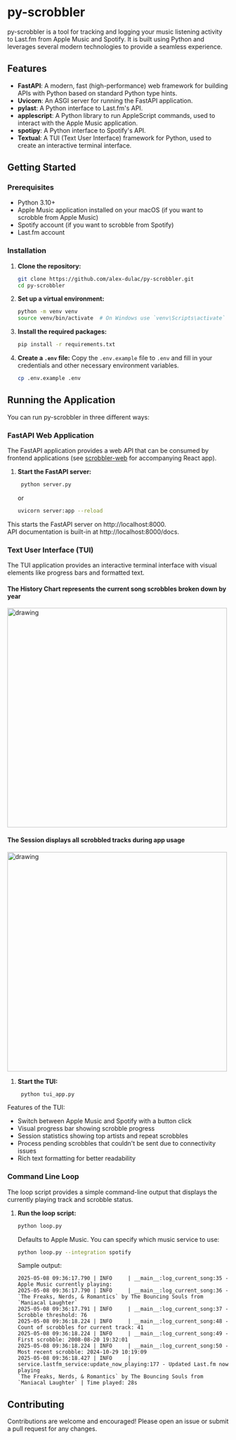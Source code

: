 # py-scrobbler

py-scrobbler is a tool for tracking and logging your music listening activity to Last.fm from Apple Music and Spotify. It is built using Python and leverages several modern technologies to provide a seamless experience.

## Features

- **FastAPI**: A modern, fast (high-performance) web framework for building APIs with Python based on standard Python type hints.
- **Uvicorn**: An ASGI server for running the FastAPI application.
- **pylast**: A Python interface to Last.fm's API.
- **applescript**: A Python library to run AppleScript commands, used to interact with the Apple Music application.
- **spotipy**: A Python interface to Spotify's API.
- **Textual**: A TUI (Text User Interface) framework for Python, used to create an interactive terminal interface.

## Getting Started

### Prerequisites

- Python 3.10+
- Apple Music application installed on your macOS (if you want to scrobble from Apple Music)
- Spotify account (if you want to scrobble from Spotify)
- Last.fm account

### Installation

1. **Clone the repository:**
    ```sh
    git clone https://github.com/alex-dulac/py-scrobbler.git
    cd py-scrobbler
    ```

2. **Set up a virtual environment:**
    ```sh
    python -m venv venv
    source venv/bin/activate  # On Windows use `venv\Scripts\activate`
    ```

3. **Install the required packages:**
    ```sh
    pip install -r requirements.txt
    ```

4. **Create a `.env` file:**
   Copy the `.env.example` file to `.env` and fill in your credentials and other necessary environment variables.
    ```sh
    cp .env.example .env
    ```

## Running the Application

You can run py-scrobbler in three different ways:

### FastAPI Web Application

The FastAPI application provides a web API that can be consumed by frontend applications (see [scrobbler-web](https://github.com/alex-dulac/scrobbler-web) for accompanying React app).

1. **Start the FastAPI server:**
   ```sh
    python server.py
    ```
   or
    ```sh
    uvicorn server:app --reload
    ```
This starts the FastAPI server on http://localhost:8000. 
<br>
API documentation is built-in at http://localhost:8000/docs.

### Text User Interface (TUI)

The TUI application provides an interactive terminal interface with visual elements like progress bars and formatted text.

#### The History Chart represents the current song scrobbles broken down by year
<img src="library/images/tui_chart.png" alt="drawing" width="500"/>

#### The Session displays all scrobbled tracks during app usage
<img src="library/images/tui_session.png" alt="drawing" width="500"/>

1. **Start the TUI:**
   ```sh
    python tui_app.py
    ```
   
Features of the TUI:
- Switch between Apple Music and Spotify with a button click
- Visual progress bar showing scrobble progress
- Session statistics showing top artists and repeat scrobbles
- Process pending scrobbles that couldn't be sent due to connectivity issues
- Rich text formatting for better readability

### Command Line Loop

The loop script provides a simple command-line output that displays the currently playing track and scrobble status.

1. **Run the loop script:**
    ```sh
    python loop.py
    ```
   Defaults to Apple Music. You can specify which music service to use:
    ```sh
    python loop.py --integration spotify
    ```

   Sample output:
   ```
   2025-05-08 09:36:17.790 | INFO     | __main__:log_current_song:35 - Apple Music currently playing:
   2025-05-08 09:36:17.790 | INFO     | __main__:log_current_song:36 -   `The Freaks, Nerds, & Romantics` by The Bouncing Souls from `Maniacal Laughter`
   2025-05-08 09:36:17.791 | INFO     | __main__:log_current_song:37 - Scrobble threshold: 76
   2025-05-08 09:36:18.224 | INFO     | __main__:log_current_song:48 - Count of scrobbles for current track: 41
   2025-05-08 09:36:18.224 | INFO     | __main__:log_current_song:49 - First scrobble: 2008-08-20 19:32:01
   2025-05-08 09:36:18.224 | INFO     | __main__:log_current_song:50 - Most recent scrobble: 2024-10-29 10:19:09
   2025-05-08 09:36:18.427 | INFO     | service.lastfm_service:update_now_playing:177 - Updated Last.fm now playing
   `The Freaks, Nerds, & Romantics` by The Bouncing Souls from `Maniacal Laughter` | Time played: 28s
   ```

## Contributing

Contributions are welcome and encouraged! Please open an issue or submit a pull request for any changes.

